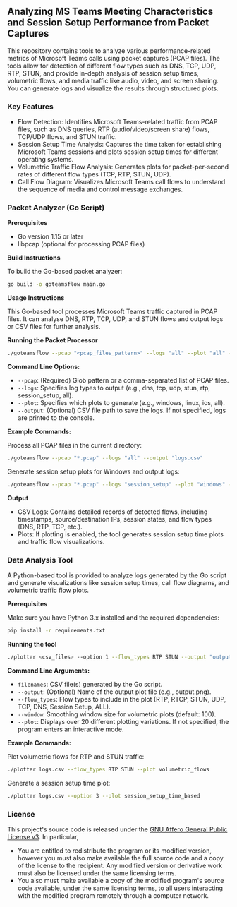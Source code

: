 ## Analyzing MS Teams Meeting Characteristics and Session Setup Performance from Packet Captures

This repository contains tools to analyze various performance-related metrics of Microsoft Teams calls using packet captures (PCAP files). The tools allow for detection of different flow types such as DNS, TCP, UDP, RTP, STUN, and provide in-depth analysis of session setup times, volumetric flows, and media traffic like audio, video, and screen sharing. You can generate logs and visualize the results through structured plots.

### Key Features

- Flow Detection: Identifies Microsoft Teams-related traffic from PCAP files, such as DNS queries, RTP (audio/video/screen share) flows, TCP/UDP flows, and STUN traffic.
- Session Setup Time Analysis: Captures the time taken for establishing Microsoft Teams sessions and plots session setup times for different operating systems.
- Volumetric Traffic Flow Analysis: Generates plots for packet-per-second rates of different flow types (TCP, RTP, STUN, UDP).
- Call Flow Diagram: Visualizes Microsoft Teams call flows to understand the sequence of media and control message exchanges.

### Packet Analyzer (Go Script)

**Prerequisites**

- Go version 1.15 or later
- libpcap (optional for processing PCAP files)

**Build Instructions**

To build the Go-based packet analyzer:

```bash
go build -o goteamsflow main.go
```

**Usage Instructions**

This Go-based tool processes Microsoft Teams traffic captured in PCAP files. It can analyse DNS, RTP, TCP, UDP, and STUN flows and output logs or CSV files for further analysis.

**Running the Packet Processor**

```bash
./goteamsflow --pcap "<pcap_files_pattern>" --logs "all" --plot "all" --output "output.csv"
```

**Command Line Options:**

- `--pcap`: (Required) Glob pattern or a comma-separated list of PCAP files.
- `--logs`: Specifies log types to output (e.g., dns, tcp, udp, stun, rtp, session_setup, all).
- `--plot`: Specifies which plots to generate (e.g., windows, linux, ios, all).
- `--output`: (Optional) CSV file path to save the logs. If not specified, logs are printed to the console.

**Example Commands:**

Process all PCAP files in the current directory:

```bash
./goteamsflow --pcap "*.pcap" --logs "all" --output "logs.csv"
```

Generate session setup plots for Windows and output logs:

```bash
./goteamsflow --pcap "*.pcap" --logs "session_setup" --plot "windows" --output 
```

**Output**

- CSV Logs: Contains detailed records of detected flows, including timestamps, source/destination IPs, session states, and flow types (DNS, RTP, TCP, etc.).
- Plots: If plotting is enabled, the tool generates session setup time plots and traffic flow visualizations.

### Data Analysis Tool

A Python-based tool is provided to analyze logs generated by the Go script and generate visualizations like session setup times, call flow diagrams, and volumetric traffic flow plots.

**Prerequisites**

Make sure you have Python 3.x installed and the required dependencies:

```bash
pip install -r requirements.txt
```

**Running the tool**

```bash
./plotter <csv_files> --option 1 --flow_types RTP STUN --output "output.png"
```


**Command Line Arguments:**

- `filenames`: CSV file(s) generated by the Go script.
- `--output`: (Optional) Name of the output plot file (e.g., output.png).
- `--flow_types`: Flow types to include in the plot (RTP, RTCP, STUN, UDP, TCP, DNS, Session Setup, ALL).
- `--window`: Smoothing window size for volumetric plots (default: 100).
- `--plot`: Displays over 20 different plotting variations. If not specified, the program enters an interactive mode.

**Example Commands:**

Plot volumetric flows for RTP and STUN traffic:

```bash
./plotter logs.csv --flow_types RTP STUN --plot volumetric_flows
```

Generate a session setup time plot:

```bash
./plotter logs.csv --option 3 --plot session_setup_time_based
```

### License

This project's source code is released under the [GNU Affero General Public License v3](https://www.gnu.org/licenses/agpl-3.0.html). In particular,
* You are entitled to redistribute the program or its modified version, however you must also make available the full source code and a copy of the license to the recipient. Any modified version or derivative work must also be licensed under the same licensing terms.
* You also must make available a copy of the modified program's source code available, under the same licensing terms, to all users interacting with the modified program remotely through a computer network.
